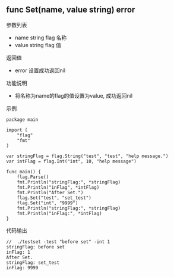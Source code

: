 ## func Set(name, value string) error

参数列表
- name string flag 名称
- value string flag 值

返回值
- error 设置成功返回nil

功能说明
- 将名称为name的flag的值设置为value, 成功返回nil

示例
        
    package main
    
    import (
    	"flag"
    	"fmt"
    )
    
    var stringFlag = flag.String("test", "test", "help message.")
    var intFlag = flag.Int("int", 10, "help message")
    
    func main() {
    	flag.Parse()
    	fmt.Println("stringFlag:", *stringFlag)
    	fmt.Println("inFlag", *intFlag)
    	fmt.Println("After Set.")
    	flag.Set("test", "set_test")
    	flag.Set("int", "9999")
    	fmt.Println("stringFlag:", *stringFlag)
    	fmt.Println("inFlag:", *intFlag)
    }

代码输出
        
    //  ./testset -test "before set" -int 1
    stringFlag: before set
    inFlag: 1
    After Set.
    stringFlag: set_test
    inFlag: 9999

